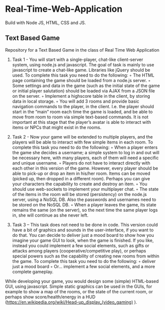 # Real-Time-Web-Application
Build with Node JS, HTML, CSS and JS.

## Text Based Game

Repository for a Text Based Game in the class of Real Time Web Application

1. Task 1 - You will start with a single-player, chat-like client-server system, using node.js and javascript. 
The goal of task is mainly to use javascript to create a chat-like game. Libraries like jQuery should be used.
To complete this task you need to do the following:
    ◦ The HTML page containing the game should be loaded from a node.js server. 
    ◦ Some settings and data in the game (such as the initial state of the game or initial player salutation) should be loaded via AJAX from a JSON file on the server.
    ◦ Implement a highscore table in the client, by storing data in local storage. 
    ◦ You will add 3 rooms and provide basic navigation commands to the player, in the client. I.e. the player should start in the “main” room each time the game is loaded, and be able to move from room to room via simple text-based commands. 
It is not important at this stage that the player’s avatar is able to interact with items or NPCs that might exist in the rooms. 

2. Task 2 - Now your game will be extended to multiple players, and the players will be able to interact with few simple items in each room. To complete this task you need to do the following:
    ◦ When a player enters the game she decides a username; a simple system to log in and out will be necessary here, with many players, each of them will need a specific and unique username.
    ◦ Players do not have to interact directly with each other in this version of the game. However, every player should be able to pick-up or drop an item in his/her room. Items can be moved (picked up, then dropped in a different room).  Perhaps you can give your characters the capability to create and destroy an item. 
    ◦ You should use web-sockets to implement your multiplayer chat.
    ◦ The state of the items in the room will be stored (persistency) on the node.js server, using a NoSQL DB. Also the passwords and usernames need to be stored on the NoSQL DB. 
    ◦ When a player leaves the game, its state remains the same (on the server), so the next time the same player logs in, she will continue as she never left. 

3. Task 3 – This task does not need to be done in code. This version could have a bit of graphics and sounds in the user-interface, if you want to do that. You can decide to deliver just a mood board to show how you imagine your game GUI to look, when the game is finished. If you like, instead you could implement a few social elements, such as gifts or attacks among players (cooperative/competitive play), or perhaps special powers such as the capability of creating new rooms from within the game. To complete this task you need to do the following:
    ◦ deliver just a mood board
    ◦ Or… implement a few social elements, and a more complete gameplay.

While developing your game, you would design some (simple) HTML-based GUI, using javascript. Simple static graphics can be used in the GUIs, for example to show a map of the rooms, or the state of the current room, or perhaps show score/health/energy in a HUD (https://en.wikipedia.org/wiki/Head-up_display_(video_gaming) ).
